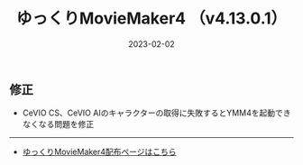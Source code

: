 ﻿---
title: ゆっくりMovieMaker4  （v4.13.0.1）
date: 2023-02-02
tags: [YMM4,お知らせ]
---
## 修正
- CeVIO CS、CeVIO AIのキャラクターの取得に失敗するとYMM4を起動できなくなる問題を修正

---

- [ゆっくりMovieMaker4配布ページはこちら](../index.md)